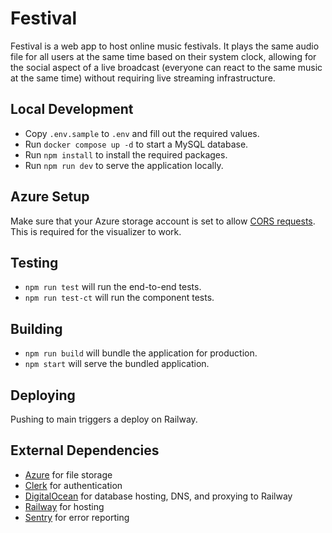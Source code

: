 # Festival

Festival is a web app to host online music festivals. It plays the same audio
file for all users at the same time based on their system clock, allowing for
the social aspect of a live broadcast (everyone can react to the same music
at the same time) without requiring live streaming infrastructure.

## Local Development

- Copy `.env.sample` to `.env` and fill out the required values.
- Run `docker compose up -d` to start a MySQL database.
- Run `npm install` to install the required packages.
- Run `npm run dev` to serve the application locally.

## Azure Setup

Make sure that your Azure storage account is set to allow
[CORS requests](https://stackoverflow.com/a/41351674).
This is required for the visualizer to work.

## Testing

- `npm run test` will run the end-to-end tests.
- `npm run test-ct` will run the component tests.

## Building

- `npm run build` will bundle the application for production.
- `npm start` will serve the bundled application.

## Deploying

Pushing to main triggers a deploy on Railway.

## External Dependencies

- [Azure](https://azure.microsoft.com/en-us/) for file storage
  <!-- - [BrowserStack](https://www.browserstack.com/) for testing -->
  <!-- - [BetterStack](https://betterstack.com/) for monitoring -->
- [Clerk](https://clerk.com/) for authentication
- [DigitalOcean](https://www.digitalocean.com/) for database hosting, DNS, and proxying to Railway
- [Railway](https://railway.app/) for hosting
- [Sentry](https://sentry.io/) for error reporting
